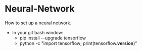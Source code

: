 # Neural-Network

How to set up a neural network.
- In your git bash window:
  - pip install --upgrade tensorflow
  - python -c "import tensorflow; print(tensorflow.__version__)"


